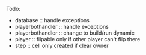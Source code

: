 Todo:
- database :: handle exceptions
- playerbothandler :: handle exceptions
- playerbothandler :: change to build/run dynamic
- player :: flipable only if other player can't flip there
- step :: cell only created if clear owner
